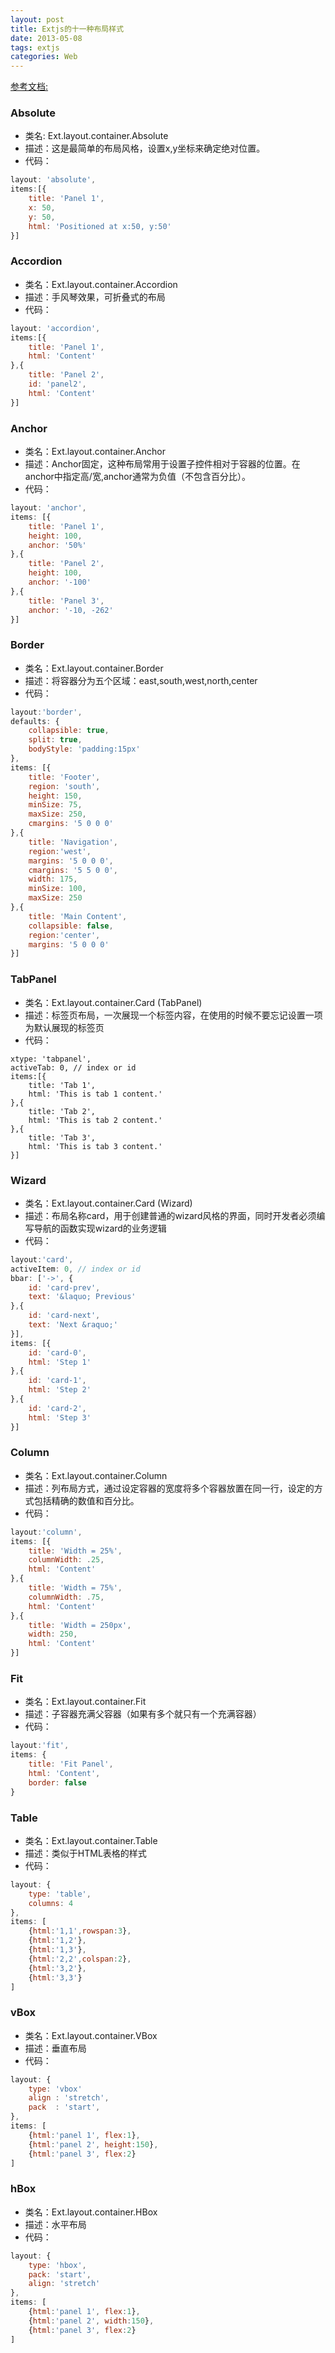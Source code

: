 ```yaml
---
layout: post
title: Extjs的十一种布局样式
date: 2013-05-08
tags: extjs
categories: Web
---
```


[参考文档:](http://dev.sencha.com/deploy/ext-4.0.0/examples/layout-browser/layout-browser.html)

### Absolute
* 类名: Ext.layout.container.Absolute
* 描述：这是最简单的布局风格，设置x,y坐标来确定绝对位置。
* 代码：
``` javascript
layout: 'absolute',
items:[{
    title: 'Panel 1',
    x: 50,
    y: 50,
    html: 'Positioned at x:50, y:50'
}]
```

### Accordion
* 类名：Ext.layout.container.Accordion
* 描述：手风琴效果，可折叠式的布局
* 代码：
``` javascript
layout: 'accordion',
items:[{
    title: 'Panel 1',
    html: 'Content'
},{
    title: 'Panel 2',
    id: 'panel2',
    html: 'Content'
}]
```

### Anchor
* 类名：Ext.layout.container.Anchor
* 描述：Anchor固定，这种布局常用于设置子控件相对于容器的位置。在anchor中指定高/宽,anchor通常为负值（不包含百分比）。
* 代码：
``` javascript
layout: 'anchor',
items: [{
    title: 'Panel 1',
    height: 100,
    anchor: '50%'
},{
    title: 'Panel 2',
    height: 100,
    anchor: '-100'
},{
    title: 'Panel 3',
    anchor: '-10, -262'
}]
```

### Border
* 类名：Ext.layout.container.Border
* 描述：将容器分为五个区域：east,south,west,north,center
* 代码：
``` javascript
layout:'border',
defaults: {
    collapsible: true,
    split: true,
    bodyStyle: 'padding:15px'
},
items: [{
    title: 'Footer',
    region: 'south',
    height: 150,
    minSize: 75,
    maxSize: 250,
    cmargins: '5 0 0 0'
},{
    title: 'Navigation',
    region:'west',
    margins: '5 0 0 0',
    cmargins: '5 5 0 0',
    width: 175,
    minSize: 100,
    maxSize: 250
},{
    title: 'Main Content',
    collapsible: false,
    region:'center',
    margins: '5 0 0 0'
}]
```

### TabPanel
* 类名：Ext.layout.container.Card (TabPanel)
* 描述：标签页布局，一次展现一个标签内容，在使用的时候不要忘记设置一项为默认展现的标签页
* 代码：
```
xtype: 'tabpanel',
activeTab: 0, // index or id
items:[{
    title: 'Tab 1',
    html: 'This is tab 1 content.'
},{
    title: 'Tab 2',
    html: 'This is tab 2 content.'
},{
    title: 'Tab 3',
    html: 'This is tab 3 content.'
}]
```

### Wizard
* 类名：Ext.layout.container.Card (Wizard)
* 描述：布局名称card，用于创建普通的wizard风格的界面，同时开发者必须编写导航的函数实现wizard的业务逻辑
* 代码：
``` javascript
layout:'card',
activeItem: 0, // index or id
bbar: ['->', {
    id: 'card-prev',
    text: '&laquo; Previous'
},{
    id: 'card-next',
    text: 'Next &raquo;'
}],
items: [{
    id: 'card-0',
    html: 'Step 1'
},{
    id: 'card-1',
    html: 'Step 2'
},{
    id: 'card-2',
    html: 'Step 3'
}]
```

### Column
* 类名：Ext.layout.container.Column
* 描述：列布局方式，通过设定容器的宽度将多个容器放置在同一行，设定的方式包括精确的数值和百分比。
* 代码：
``` javascript
layout:'column',
items: [{
    title: 'Width = 25%',
    columnWidth: .25,
    html: 'Content'
},{
    title: 'Width = 75%',
    columnWidth: .75,
    html: 'Content'
},{
    title: 'Width = 250px',
    width: 250,
    html: 'Content'
}]
```

### Fit
* 类名：Ext.layout.container.Fit
* 描述：子容器充满父容器（如果有多个就只有一个充满容器）
* 代码：
``` javascript
layout:'fit',
items: {
    title: 'Fit Panel',
    html: 'Content',
    border: false
}
```

### Table
* 类名：Ext.layout.container.Table
* 描述：类似于HTML表格的样式
* 代码：
``` javascript
layout: {
    type: 'table',
    columns: 4
},
items: [
    {html:'1,1',rowspan:3},
    {html:'1,2'},
    {html:'1,3'},
    {html:'2,2',colspan:2},
    {html:'3,2'},
    {html:'3,3'}
]
```

### vBox
* 类名：Ext.layout.container.VBox
* 描述：垂直布局
* 代码：
``` javascript
layout: {
    type: 'vbox'
    align : 'stretch',
    pack  : 'start',
},
items: [
    {html:'panel 1', flex:1},
    {html:'panel 2', height:150},
    {html:'panel 3', flex:2}
]
```

### hBox
* 类名：Ext.layout.container.HBox
* 描述：水平布局
* 代码：
``` javascript
layout: {
    type: 'hbox',
    pack: 'start',
    align: 'stretch'
},
items: [
    {html:'panel 1', flex:1},
    {html:'panel 2', width:150},
    {html:'panel 3', flex:2}
]
```
